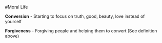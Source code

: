 #Moral Life

**Conversion** - Starting to focus on truth, good, beauty, love instead of yourself

**Forgiveness** - Forgiving people and helping them to convert (See definition above)